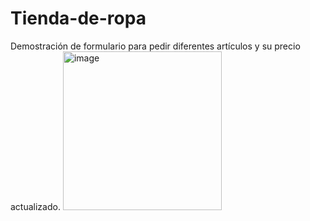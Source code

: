 # Tienda-de-ropa
Demostración de formulario para pedir diferentes artículos y su precio actualizado.
<img width="254" alt="image" src="https://github.com/victoralcocer/Tienda-de-ropa/assets/105816996/6dc21ad3-a0d6-4af9-8031-e3de8405d5c9">
